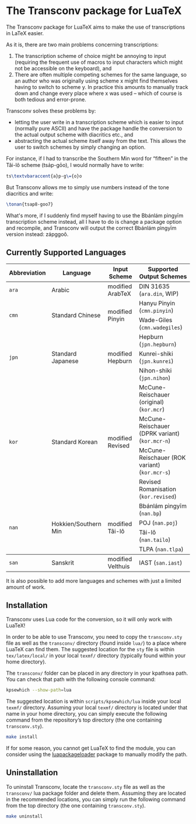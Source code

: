 # The Transconv package for LuaTeX

The Transconv package for LuaTeX aims to make the use of transcriptions in LaTeX
easier.

As it is, there are two main problems concerning transcriptions:

1. The transcription scheme of choice might be annoying to input (requiring the
   frequent use of macros to input characters which might not be accessible on
   the keyboard), and
2. There are often multiple competing schemes for the same language, so an
   author who was originally using scheme x might find themselves having to
   switch to scheme y. In practice this amounts to manually track down and
   change every place where x was used – which of course is both tedious and
   error-prone.

Transconv solves these problems by:

* letting the user write in a transcription scheme which is easier to
  input (normally pure ASCII) and have the package handle the conversion to the
  actual output scheme with diacritics etc., and
* abstracting the actual scheme itself away from the text. This allows the user
  to switch schemes by simply changing an option.

For instance, if I had to transcribe the Southern Min word for “fifteen”
in the Tâi-lô scheme (tsa&#x030D;p-gōo), I would normally have to write:

```latex
ts\textvbaraccent{a}p-g\={o}o
```

But Transconv allows me to simply use numbers instead of the tone
diacritics and write:

```latex
\tonan{tsap8-goo7}
```

What's more, if I suddenly find myself having to use the Bbánlám pìngyīm transcription
scheme instead, all I have to do is change a package option and recompile, and
Transconv will output the correct Bbánlám pìngyīm version instead: zápggoô.

## Currently Supported Languages

<table>
  <thead>
    <tr>
      <th>Abbreviation</th>
      <th>Language</th>
      <th>Input Scheme</th>
      <th>Supported Output Schemes</th>
    </tr>
  </thead>
  <tbody>
    <tr>
      <td><code>ara</code></td>
      <td>Arabic</td>
      <td>modified ArabTeX</td>
      <td>DIN 31635 (<code>ara.din</code>, WIP)</td>
    </tr>
    <tr>
      <td rowspan="2"><code>cmn</code></td>
      <td rowspan="2">Standard Chinese</td>
      <td rowspan="2">modified Pinyin</td>
      <td>Hanyu Pinyin (<code>cmn.pinyin</code>)</td>
    </tr>
    <tr>
      <td>Wade-Giles (<code>cmn.wadegiles</code>)</td>
    </tr>
    <tr>
      <td rowspan="3"><code>jpn</code></td>
      <td rowspan="3">Standard Japanese</td>
      <td rowspan="3">modified Hepburn</td>
      <td>Hepburn (<code>jpn.hepburn</code>)</td>
    </tr>
    <tr>
      <td>Kunrei-shiki (<code>jpn.kunrei</code>)</td>
    </tr>
    <tr>
      <td>Nihon-shiki (<code>jpn.nihon</code>)</td>
    </tr>
    <tr>
      <td rowspan="4"><code>kor</code></td>
      <td rowspan="4">Standard Korean</td>
      <td rowspan="4">modified Revised</td>
      <td>McCune-Reischauer (original) (<code>kor.mcr</code>)</td>
    </tr>
    <tr>
      <td>McCune-Reischauer (DPRK variant) (<code>kor.mcr-n</code>)</td>
    </tr>
    <tr>
      <td>McCune-Reischauer (ROK variant) (<code>kor.mcr-s</code>)</td>
    </tr>
    <tr>
      <td>Revised Romanisation (<code>kor.revised</code>)</td>
    </tr>
    <tr>
      <td rowspan="4"><code>nan</code></td>
      <td rowspan="4">Hokkien/Southern Min</td>
      <td rowspan="4">modified Tâi-lô</td>
      <td>Bbánlám pìngyīm (<code>nan.bp</code>)</td>
    </tr>
    <tr>
      <td>POJ (<code>nan.poj</code>)</td>
    </tr>
    <tr>
      <td>Tâi-lô (<code>nan.tailo</code>)</td>
    </tr>
    <tr>
      <td>TLPA (<code>nan.tlpa</code>)</td>
    </tr>
  </tbody>
  <tr>
    <td rowspan="1"><code>san</code></td>
    <td rowspan="1">Sanskrit</td>
    <td rowspan="1">modified Velthuis</td>
    <td rowspan="1">IAST (<code>san.iast</code>)</td>
  </tr>
</table>

It is also possible to add more languages and schemes with just a limited amount
of work.

## Installation

Transconv uses Lua code for the conversion, so it will only work with LuaTeX!

In order to be able to use Transconv, you need to copy the `transconv.sty` file as
well as the `transconv/` directory (found inside `lua/`) to a place where
LuaTeX can find them. The suggested location for the `sty` file is within
`tex/latex/local/` in your local `texmf/` directory (typically found within your
home directory).

The `transconv/` folder can be placed in any directory in your kpathsea path.
You can check that path with the following console command:

```bash
kpsewhich --show-path=lua
```

The suggested location is within `scripts/kpsewhich/lua` inside your local `texmf/`
directory. Assuming your local `texmf/` directory is located under that name in
your home directory, you can simply execute the following command from the
repository’s top directory (the one containing `transconv.sty`).

```bash
make install
```

If for some reason, you cannot get LuaTeX to find the module, you can consider
using the <a
href="https://www.ctan.org/pkg/luapackageloader">luapackageloader</a> package to
manually modify the path.

## Uninstallation

To uninstall Transconv, locate the `transconv.sty` file as well as the
`transconv/` lua package folder and delete them. Assuming they are located in
the recommended locations, you can simply run the following command from the top
directory (the one containing `transconv.sty`).

```bash
make uninstall
```
